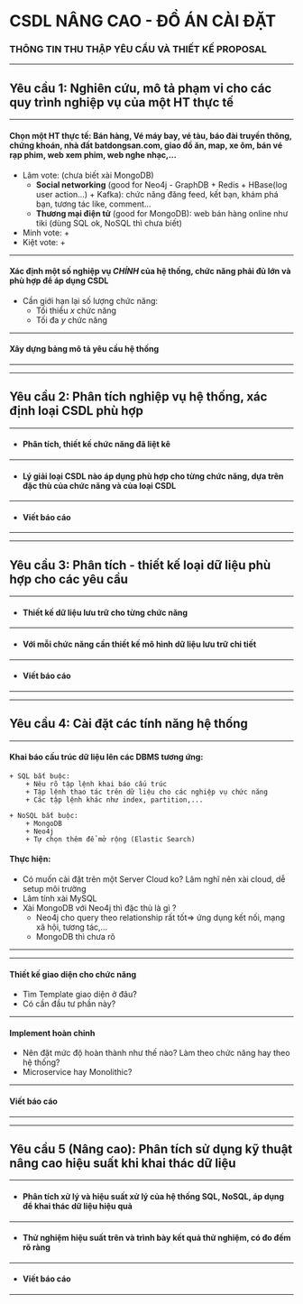 # CSDL NÂNG CAO - ĐỒ ÁN CÀI ĐẶT

### THÔNG TIN THU THẬP YÊU CẦU VÀ THIẾT KẾ PROPOSAL

___

## Yêu cầu 1: Nghiên cứu, mô tả phạm vi cho các quy trình nghiệp vụ của một HT thực tế

___

#### Chọn một HT thực tế: Bán hàng, Vé máy bay, vé tàu, báo đài truyền thông, chứng khoán, nhà đất batdongsan.com, giao đồ ăn, map, xe ôm, bán vé rạp phim, web xem phim, web nghe nhạc,...
 + Lâm vote: (chưa biết xài MongoDB)
   + __Social networking__ (good for Neo4j - GraphDB + Redis + HBase(log user action...) + Kafka): chức năng đăng feed, kết bạn, khám phá bạn, tương tác like, comment...
   + __Thương mại điện tử__ (good for MongoDB): web bán hàng online như tiki (dùng SQL ok, NoSQL thì chưa biết)
 + Minh vote:
   + 
 + Kiệt vote:
   + 
___   

#### Xác định một số nghiệp vụ _CHÍNH_ của hệ thống, chức năng phải đủ lớn và phù hợp để áp dụng CSDL
+ Cần giới hạn lại số lượng chức năng:
  + Tối thiểu _x_ chức năng
  + Tối đa _y_ chức năng
 ___

#### Xây dựng bảng mô tả yêu cầu hệ thống

___
___

## Yêu cầu 2: Phân tích nghiệp vụ hệ thống, xác định loại CSDL phù hợp

___

+ #### Phân tích, thiết kế chức năng đã liệt kê

___

+ #### Lý giải loại CSDL nào áp dụng phù hợp cho từng chức năng, dựa trên đặc thù của chức năng và của loại CSDL

___

+ #### Viết báo cáo

___
___

## Yêu cầu 3: Phân tích - thiết kế loại dữ liệu phù hợp cho các yêu cầu

___

+ #### Thiết kế dữ liệu lưu trữ cho từng chức năng

___

+ #### Với mỗi chức năng cần thiết kế mô hình dữ liệu lưu trữ chi tiết

___

+ #### Viết báo cáo

___
___

## Yêu cầu 4: Cài đặt các tính năng hệ thống

___

#### Khai báo cấu trúc dữ liệu lên các DBMS tương ứng:
    + SQL bắt buộc:
        + Nêu rõ tập lệnh khai báo cấu trúc
        + Tập lệnh thao tác trên dữ liệu cho các nghiệp vụ chức năng
        + Các tập lệnh khác như index, partition,...

    + NoSQL bắt buộc:
        + MongoDB
        + Neo4j
        + Tự chọn thêm để mở rộng (Elastic Search)

#### Thực hiện:
+ Có muốn cài đặt trên một Server Cloud ko? Lâm nghĩ nên xài cloud, dễ setup môi trường
+ Lâm tính xài MySQL
+ Xài MongoDB với Neo4j thì đặc thù là gì ?
    + Neo4j cho query theo relationship rất tốt=> ứng dụng kết nối, mạng xã hội, tương tác,...
    + MongoDB thì chưa rõ

___
___

#### Thiết kế giao diện cho chức năng
+ Tìm Template giao diện ở đâu?
+ Có cần đầu tư phần này?
___

#### Implement hoàn chỉnh
+ Nên đặt mức độ hoàn thành như thế nào? Làm theo chức năng hay theo hệ thống?
+ Microservice hay Monolithic?
___

#### Viết báo cáo

___
___

## Yêu cầu 5 (Nâng cao): Phân tích sử dụng kỹ thuật nâng cao hiệu suất khi khai thác dữ liệu

___

+ #### Phân tích xử lý và hiệu suất xử lý của hệ thống SQL, NoSQL, áp dụng để khai thác dữ liệu hiệu quả

___

+ #### Thử nghiệm hiệu suất trên và trình bày kết quả thử nghiệm, có đo đếm rõ ràng

___

+ #### Viết báo cáo

___
